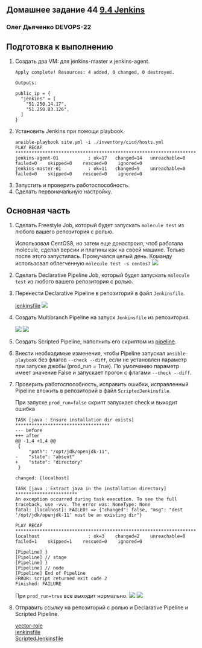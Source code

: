 ## Домашнее задание 44 [9.4 Jenkins](https://github.com/netology-code/mnt-homeworks/tree/MNT-video/09-ci-04-jenkins)

### Олег Дьяченко DEVOPS-22

## Подготовка к выполнению

1. Создать два VM: для jenkins-master и jenkins-agent.
    ```
    Apply complete! Resources: 4 added, 0 changed, 0 destroyed.
    
    Outputs:
    
    public_ip = {
      "jenkins" = [
        "51.250.14.17",
        "51.250.83.126",
      ]
    }
    ```
2. Установить Jenkins при помощи playbook.
    ```
    ansible-playbook site.yml -i ./inventory/cicd/hosts.yml
    PLAY RECAP ************************************************************************************************************************************
    jenkins-agent-01           : ok=17   changed=14   unreachable=0    failed=0    skipped=0    rescued=0    ignored=0
    jenkins-master-01          : ok=11   changed=9    unreachable=0    failed=0    skipped=0    rescued=0    ignored=0
    ```
3. Запустить и проверить работоспособность.
4. Сделать первоначальную настройку.

   


## Основная часть

1. Сделать Freestyle Job, который будет запускать `molecule test` из любого вашего репозитория с ролью.   

   Использовал CentOS8, но затем еще донастроил, чтоб работала molecule, сделал версии и плагины как на своей машине.
   Только после этого запустилась. Промучался целый день.
   Команду использовал облегченную `molecule test -s centos7`
   ![](1_freestyle.png)

2. Сделать Declarative Pipeline Job, который будет запускать `molecule test` из любого вашего репозитория с ролью.
3. Перенести Declarative Pipeline в репозиторий в файл `Jenkinsfile`.  

   [jenkinsfile](https://github.com/OlegDy/vector-role/blob/main/jenkinsfile)
   ![](2_Declarative_Pipeline_Job.png)

4. Создать Multibranch Pipeline на запуск `Jenkinsfile` из репозитория.

   ![](3_Multibranch_Pipeline.png)
   ![](4_Multibranch_Pipeline.png)

5. Создать Scripted Pipeline, наполнить его скриптом из [pipeline](./pipeline).
6. Внести необходимые изменения, чтобы Pipeline запускал `ansible-playbook` без флагов `--check --diff`, если не установлен параметр при запуске джобы (prod_run = True). По умолчанию параметр имеет значение False и запускает прогон с флагами `--check --diff`.
7. Проверить работоспособность, исправить ошибки, исправленный Pipeline вложить в репозиторий в файл `ScriptedJenkinsfile`.  

    При запуске `prod_run=false` скрипт запускает check и выходит ошибка
    ```
    TASK [java : Ensure installation dir exists] ***********************************
    --- before
    +++ after
    @@ -1,4 +1,4 @@
     {
         "path": "/opt/jdk/openjdk-11",
    -    "state": "absent"
    +    "state": "directory"
     }
    
    changed: [localhost]
    
    TASK [java : Extract java in the installation directory] ***********************
    An exception occurred during task execution. To see the full traceback, use -vvv. The error was: NoneType: None
    fatal: [localhost]: FAILED! => {"changed": false, "msg": "dest '/opt/jdk/openjdk-11' must be an existing dir"}
    
    PLAY RECAP *********************************************************************
    localhost                  : ok=3    changed=2    unreachable=0    failed=1    skipped=1    rescued=0    ignored=0   
    
    [Pipeline] }
    [Pipeline] // stage
    [Pipeline] }
    [Pipeline] // node
    [Pipeline] End of Pipeline
    ERROR: script returned exit code 2
    Finished: FAILURE
    ```
    При `prod_run=true` все выходит нормально. ![](prod_true.png)
    ![](5_pipe_script.png)

8. Отправить ссылку на репозиторий с ролью и Declarative Pipeline и Scripted Pipeline.

    [vector-role](https://github.com/OlegDy/vector-role)  
    [jenkinsfile](https://github.com/OlegDy/vector-role/blob/main/jenkinsfile)  
    [ScriptedJenkinsfile](https://github.com/OlegDy/vector-role/blob/main/ScriptedJenkinsfile)  